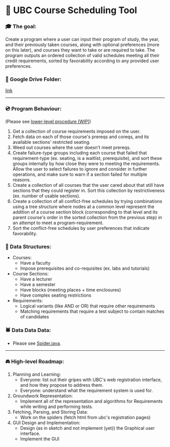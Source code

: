 # :date: UBC Course Scheduling Tool


### :mortar_board: The goal:
Create a program where a user can input their program of study, the year, and their previously taken courses, along with optional preferences (more on this later), and courses they want to take or are required to take. The program outputs an ordered collection of valid schedules meeting all their credit requirements, sorted by favorability according to any provided user preferences.

### :file_folder: Google Drive Folder:
[link](https://drive.google.com/drive/folders/1BmgHv7Mdu5VeI8_ZaramyXntM39VEjx8 "open for collaborators")

---

### :cd: Program Behaviour:
(Please see [lower-level procedure (WIP)](Core/source/org/bse/core/registration/scheduler/SchedulerMonkey.java))

1. Get a collection of course requirements imposed on the user.
1. Fetch data on each of those course's prereqs and coreqs, and its available sections' restricted seating.
1. Weed out courses where the user doesn't meet prereqs.
1. Create failure-type groups including each course that failed that requirement-type (ex. seating, is a waitlist, prerequisite), and sort these groups internally by how close they were to meeting the requirements. Allow the user to select failures to ignore and consider in further operations, and make sure to warn if a section failed for multiple reasons.
1. Create a collection of all courses that the user cared about that still have sections that they could register in. Sort this collection by restrictiveness (ex. number of usable sections).
1. Create a collection of all conflict-free schedules by trying combinations using a tree structure where nodes at a common level represent the addition of a course section block (corresponding to that level and its parent course's order in the sorted collection from the previous step) in an attempt to meet a program-requirement.
1. Sort the conflict-free schedules by user preferences that indicate favorability.

### :monkey: Data Structures:
- Courses:
  - Have a faculty
  - Impose prerequisites and co-requisites (ex. labs and tutorials)
- Course Sections:
  - Have a lecturer
  - Have a semester
  - Have blocks (meeting places + time enclosures)
  - Have complex seating restrictions
- Requirements:
  - Logical variants (like AND or OR) that require other requirements
  - Matching requirements that require a test subject to contain matches of candidates

### :spider: Data Data Data:
- Please see [Spider.java](Data/source/bse/data/utils/Spider.java).

---

### :oncoming_automobile: High-level Roadmap:
1. Planning and Learning:
   - Everyone: list out their gripes with UBC's web registration interface, and how they propose to address them.
   - Everyone: understand what the requirement system is used for.
1. Groundwork Representation:
   - Implement all of the representation and algorithms for Requirements while writing and performing tests.
1. Fetching, Parsing, and Storing Data:
   - Work on the spiders (fetch html from ubc's registration pages)
1. GUI Design and Implementation:
   - Design (as in sketch and not implement (yet)) the Graphical user interface.
   - Implement the GUI
